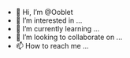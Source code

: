 - 👋 Hi, I’m @Ooblet
- 👀 I’m interested in ...
- 🌱 I’m currently learning ...
- 💞️ I’m looking to collaborate on ...
- 📫 How to reach me ...

<!---
Ooblet/Ooblet is a ✨ special ✨ repository because its `README.md` (this file) appears on your GitHub profile.
You can click the Preview link to take a look at your changes.
--->
